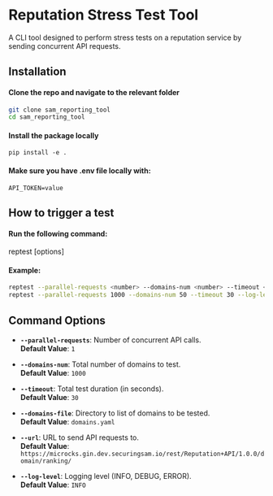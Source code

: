 
# **Reputation Stress Test Tool**

A CLI tool designed to perform stress tests on a reputation service by sending concurrent API requests.

## Installation 

#### Clone the repo and navigate to the relevant folder
```bash
git clone sam_reporting_tool
cd sam_reporting_tool
```

#### Install the package locally
`pip install -e .`

#### Make sure you have .env file locally with: 
`API_TOKEN=value`

## How to trigger a test

#### Run the following command:

reptest [options]

#### Example:
```bash
reptest --parallel-requests <number> --domains-num <number> --timeout <seconds> --log-level <level>
reptest --parallel-requests 1000 --domains-num 50 --timeout 30 --log-level INFO
```

## Command Options

- **`--parallel-requests`**: Number of concurrent API calls.  
  **Default Value**: `1`

- **`--domains-num`**: Total number of domains to test.  
  **Default Value**: `1000`

- **`--timeout`**: Total test duration (in seconds).  
  **Default Value**: `30`

- **`--domains-file`**: Directory to list of domains to be tested.  
  **Default Value**: `domains.yaml`

- **`--url`**: URL to send API requests to.  
  **Default Value**: `https://microcks.gin.dev.securingsam.io/rest/Reputation+API/1.0.0/domain/ranking/`

- **`--log-level`**: Logging level (INFO, DEBUG, ERROR).  
  **Default Value**: `INFO`
